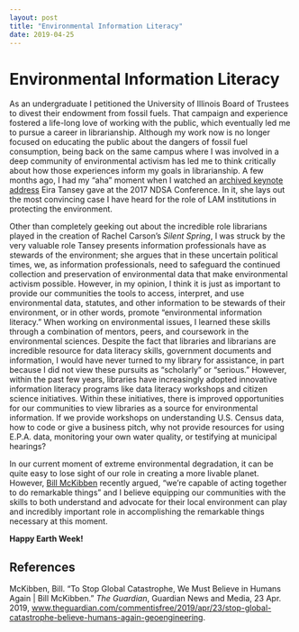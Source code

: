 ```yaml
---
layout: post
title: "Environmental Information Literacy"
date: 2019-04-25
---
```

Environmental Information Literacy
===============

As an undergraduate I petitioned the University of Illinois Board of Trustees to divest their endowment from fossil fuels. That campaign and experience fostered a life-long love of working with the public, which eventually led me to pursue a career in librarianship. Although my work now is no longer focused on educating the public about the dangers of fossil fuel consumption, being back on the same campus where I was involved in a deep community of environmental activism has led me to think critically about how those experiences inform my goals in librarianship.  A few months ago, I had my “aha” moment when I watched an [archived keynote address](https://forum2017.diglib.org/livestream-recordings/) Eira Tansey gave at the 2017 NDSA Conference. In it, she lays out the most convincing case I have heard for the role of LAM institutions in protecting the environment. 

Other than completely geeking out about the incredible role librarians played in the creation of Rachel Carson’s *Silent Spring*, I was struck by the very valuable role Tansey presents information professionals have as stewards of the environment; she argues that in these uncertain political times, we, as information professionals, need to safeguard the continued collection and preservation of environmental data that make environmental activism possible. However, in my opinion, I think it is just as important to provide our communities the tools to access, interpret, and use environmental data, statutes, and other information to be stewards of their environment, or in other words, promote “environmental information literacy.” 
When working on environmental issues, I learned these skills through a combination of mentors, peers, and coursework in the environmental sciences. Despite the fact that libraries and librarians are incredible resource for data literacy skills, government documents and information, I would have never turned to my library for assistance, in part because I did not view these pursuits as “scholarly” or “serious.” However, within the past few years, libraries have increasingly adopted innovative information literacy programs like data literacy workshops and citizen science initiatives. Within these initiatives, there is improved opportunities for our communities to view libraries as a source for environmental information. If we provide workshops on understanding U.S. Census data, how to code or give a business pitch, why not provide resources for using E.P.A. data, monitoring your own water quality, or testifying at municipal hearings?

In our current moment of extreme environmental degradation, it can be quite easy to lose sight of our role in creating a more livable planet. However, [Bill McKibben](https://www.theguardian.com/commentisfree/2019/apr/23/stop-global-catastrophe-believe-humans-again-geoengineering) recently argued, “we’re capable of acting together to do remarkable things” and I believe equipping our communities with the skills to both understand and advocate for their local environment can play and incredibly important role in accomplishing the remarkable things necessary at this moment. 


**Happy Earth Week!**

References
---------------
McKibben, Bill. “To Stop Global Catastrophe, We Must Believe in Humans Again | Bill McKibben.” *The Guardian*, Guardian News and Media, 23 Apr. 2019, www.theguardian.com/commentisfree/2019/apr/23/stop-global-catastrophe-believe-humans-again-geoengineering. 
